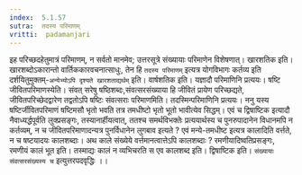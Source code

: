 ```yaml
---
index:  5.1.57
sutra:  तदस्य परिमाणम्
vritti:  padamanjari
---
```


इह परिच्छदहेतुमात्रं परिमाणम्, न सर्वतो मानमेव; उत्तरसूत्रे संख्यायाः परिमाणेन विशेषणात्। खारशतिक इति। खारशब्दोऽकारान्तो वार्तिककारवचनात्साधुः, तेन हि `तदस्य परिमाणम्` इत्यत्र योगविभागः कर्तव्य इति दर्शयितुमुक्तम्-`अन्येभ्योऽपि दृश्यते खारशताद्यर्थम्` इति। वार्षशतिक इति। यज्ञादौ परिमाणिनि प्रत्ययः। षष्टि जीवितपरिमाणस्येति। संवत् सरेषु षष्ठिशब्दः,संवत्सरसंख्याया हि जीवितं प्रायेण परिच्छद्यते, जीवितपरिच्छेदद्वारेण तद्वतोऽपि षष्टिः संवत्सराः परिमाणमिति। तदस्मिन्परिमाणिनि प्रत्ययः। ननु यस्य षष्टिर्जीवितपरिमाणं षष्टिमसौ भृतो भवति तत्र तमधीष्टो भृतो भूतो भावीत्येव सिद्धम्। एवं च द्विषाष्टिक इत्यादौ नैवाध्यर्द्धपूर्वति लुक्प्रसङ्गः, तस्यानार्हीयत्वात्, ततश्च समर्थविभक्तेः प्रत्ययार्थस्य च पुनरुपादानेन विधानमपि न कर्तव्यम्, न च जीवितपरिमाणादन्यत्र पुनर्विधानेन लुगबाव इत्यते ? एवं मन्ये-तमधीष्ट इत्यत्र कालादिति वर्त्तते, न च षष्टयादयः कालशब्दाः। अथ काले संख्येये वर्त्तमानत्वात्तेऽपि कालशब्दाः ? रमणीयादिष्वतिप्रसङ्गः, रमणीयं कालं भूत इति। तस्माद्यः कालं न व्यभिचरति स एव कालशब्द इति। द्विषाष्टिक इति। `संख्यायाः संवत्सरसंख्यस्य च` इत्युत्तरपदवृद्धिः ।।

